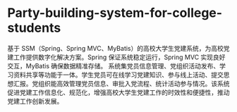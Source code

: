 # Party-building-system-for-college-students
基于 SSM（Spring、Spring MVC、MyBatis）的高校大学生党建系统，为高校党建工作提供数字化解决方案。Spring 保证系统稳定运行，Spring MVC 实现良好交互，MyBatis 确保数据精准存储。  系统集党员信息管理、党组织活动发布、学习资料共享等功能于一体。学生党员可在线学习党建知识、参与线上活动、提交思想汇报。党组织能高效管理党员信息、审批入党流程、统计活动参与情况。该系统促进党建工作信息化、规范化，增强高校大学生党建工作的时效性和便捷性，推动党建工作创新发展。 
